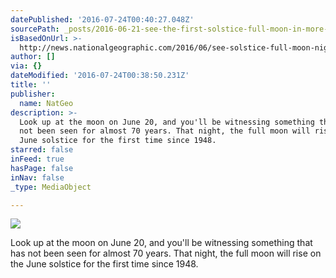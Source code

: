 ```yaml
---
datePublished: '2016-07-24T00:40:27.048Z'
sourcePath: _posts/2016-06-21-see-the-first-solstice-full-moon-in-more-than-50-years.md
isBasedOnUrl: >-
  http://news.nationalgeographic.com/2016/06/see-solstice-full-moon-night-sky-guide-space-astronomy/?utm_source=Twitter&utm_medium=Social&utm_content=link_tw20160620news-solstice&utm_campaign=Content&sf29116722=1
author: []
via: {}
dateModified: '2016-07-24T00:38:50.231Z'
title: ''
publisher:
  name: NatGeo
description: >-
  Look up at the moon on June 20, and you'll be witnessing something that has
  not been seen for almost 70 years. That night, the full moon will rise on the
  June solstice for the first time since 1948.
starred: false
inFeed: true
hasPage: false
inNav: false
_type: MediaObject

---
```

<article style=""><img src="https://imgflo.herokuapp.com/graph/vahj1ThiexotieMo/36327b94d506373a6ae004f74d0a30a2/croprotate.jpg?cropheight=1200&amp;cropwidth=2048&amp;degrees=0&amp;input=http%3A%2F%2Fnews.nationalgeographic.com%2Fcontent%2Fdam%2Fnews%2F2016%2F06%2F20%2Fstarstruck_0620%2F01_starstruck_0620.ngsversion.1466349398935.jpg&amp;x=0&amp;y=0" /><p>Look up at the moon on June 20, and you'll be witnessing something that has not been seen for almost 70 years. That night, the full moon will rise on the June solstice for the first time since 1948.</p></article>